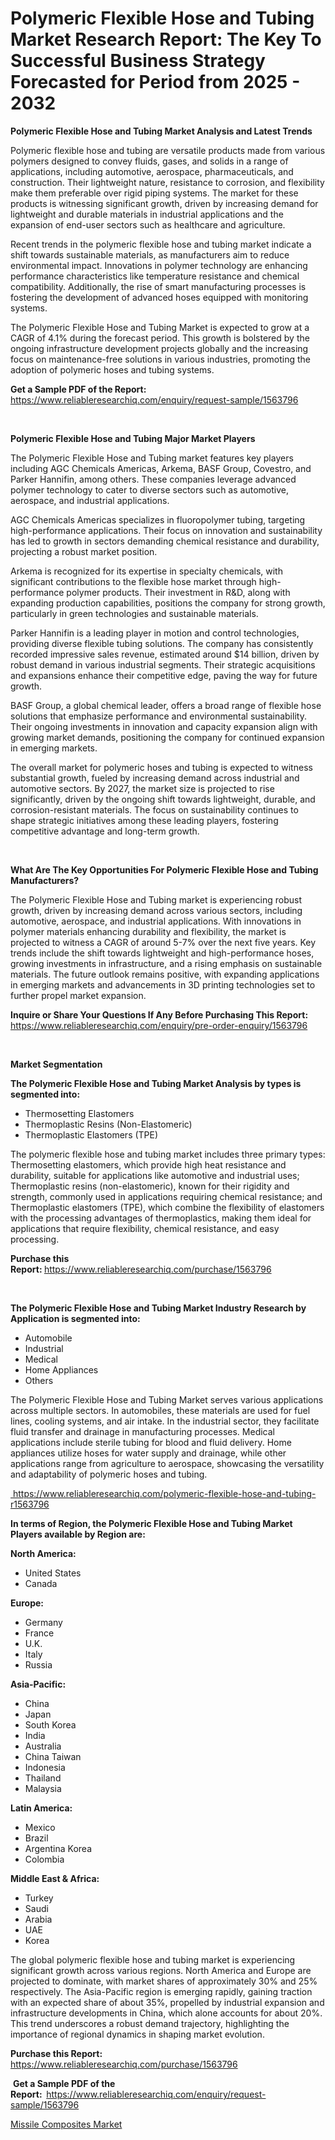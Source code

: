 <p><h1>Polymeric Flexible Hose and Tubing Market Research Report: The Key To Successful Business Strategy Forecasted for Period from 2025 - 2032</h1></p><p><strong>Polymeric Flexible Hose and Tubing Market Analysis and Latest Trends</strong></p>
<p><p>Polymeric flexible hose and tubing are versatile products made from various polymers designed to convey fluids, gases, and solids in a range of applications, including automotive, aerospace, pharmaceuticals, and construction. Their lightweight nature, resistance to corrosion, and flexibility make them preferable over rigid piping systems. The market for these products is witnessing significant growth, driven by increasing demand for lightweight and durable materials in industrial applications and the expansion of end-user sectors such as healthcare and agriculture.</p><p>Recent trends in the polymeric flexible hose and tubing market indicate a shift towards sustainable materials, as manufacturers aim to reduce environmental impact. Innovations in polymer technology are enhancing performance characteristics like temperature resistance and chemical compatibility. Additionally, the rise of smart manufacturing processes is fostering the development of advanced hoses equipped with monitoring systems. </p><p>The Polymeric Flexible Hose and Tubing Market is expected to grow at a CAGR of 4.1% during the forecast period. This growth is bolstered by the ongoing infrastructure development projects globally and the increasing focus on maintenance-free solutions in various industries, promoting the adoption of polymeric hoses and tubing systems.</p></p>
<p><strong>Get a Sample PDF of the Report:&nbsp;</strong> <a href="https://www.reliableresearchiq.com/enquiry/request-sample/1563796?utm_campaign=2243&utm_medium=2&utm_source=Github&utm_content=ia&utm_term=01022025&utm_id=polymeric-flexible-hose-and-tubing">https://www.reliableresearchiq.com/enquiry/request-sample/1563796</a></p>
<p>&nbsp;</p>
<p><strong>Polymeric Flexible Hose and Tubing Major Market Players</strong></p>
<p><p>The Polymeric Flexible Hose and Tubing market features key players including AGC Chemicals Americas, Arkema, BASF Group, Covestro, and Parker Hannifin, among others. These companies leverage advanced polymer technology to cater to diverse sectors such as automotive, aerospace, and industrial applications.</p><p>AGC Chemicals Americas specializes in fluoropolymer tubing, targeting high-performance applications. Their focus on innovation and sustainability has led to growth in sectors demanding chemical resistance and durability, projecting a robust market position.</p><p>Arkema is recognized for its expertise in specialty chemicals, with significant contributions to the flexible hose market through high-performance polymer products. Their investment in R&D, along with expanding production capabilities, positions the company for strong growth, particularly in green technologies and sustainable materials.</p><p>Parker Hannifin is a leading player in motion and control technologies, providing diverse flexible tubing solutions. The company has consistently recorded impressive sales revenue, estimated around $14 billion, driven by robust demand in various industrial segments. Their strategic acquisitions and expansions enhance their competitive edge, paving the way for future growth.</p><p>BASF Group, a global chemical leader, offers a broad range of flexible hose solutions that emphasize performance and environmental sustainability. Their ongoing investments in innovation and capacity expansion align with growing market demands, positioning the company for continued expansion in emerging markets.</p><p>The overall market for polymeric hoses and tubing is expected to witness substantial growth, fueled by increasing demand across industrial and automotive sectors. By 2027, the market size is projected to rise significantly, driven by the ongoing shift towards lightweight, durable, and corrosion-resistant materials. The focus on sustainability continues to shape strategic initiatives among these leading players, fostering competitive advantage and long-term growth.</p></p>
<p>&nbsp;</p>
<p><strong>What Are The Key Opportunities For Polymeric Flexible Hose and Tubing Manufacturers?</strong></p>
<p><p>The Polymeric Flexible Hose and Tubing market is experiencing robust growth, driven by increasing demand across various sectors, including automotive, aerospace, and industrial applications. With innovations in polymer materials enhancing durability and flexibility, the market is projected to witness a CAGR of around 5-7% over the next five years. Key trends include the shift towards lightweight and high-performance hoses, growing investments in infrastructure, and a rising emphasis on sustainable materials. The future outlook remains positive, with expanding applications in emerging markets and advancements in 3D printing technologies set to further propel market expansion.</p></p>
<p><strong>Inquire or Share Your Questions If Any Before Purchasing This Report:</strong> <a href="https://www.reliableresearchiq.com/enquiry/pre-order-enquiry/1563796?utm_campaign=2243&utm_medium=2&utm_source=Github&utm_content=ia&utm_term=01022025&utm_id=polymeric-flexible-hose-and-tubing">https://www.reliableresearchiq.com/enquiry/pre-order-enquiry/1563796</a></p>
<p>&nbsp;</p>
<p><strong>Market Segmentation</strong></p>
<p><strong>The Polymeric Flexible Hose and Tubing Market Analysis by types is segmented into:</strong></p>
<p><ul><li>Thermosetting Elastomers</li><li>Thermoplastic Resins (Non-Elastomeric)</li><li>Thermoplastic Elastomers (TPE)</li></ul></p>
<p><p>The polymeric flexible hose and tubing market includes three primary types: Thermosetting elastomers, which provide high heat resistance and durability, suitable for applications like automotive and industrial uses; Thermoplastic resins (non-elastomeric), known for their rigidity and strength, commonly used in applications requiring chemical resistance; and Thermoplastic elastomers (TPE), which combine the flexibility of elastomers with the processing advantages of thermoplastics, making them ideal for applications that require flexibility, chemical resistance, and easy processing.</p></p>
<p><strong>Purchase this Report:&nbsp;</strong><a href="https://www.reliableresearchiq.com/purchase/1563796?utm_campaign=2243&utm_medium=2&utm_source=Github&utm_content=ia&utm_term=01022025&utm_id=polymeric-flexible-hose-and-tubing">https://www.reliableresearchiq.com/purchase/1563796</a></p>
<p>&nbsp;</p>
<p><strong>The Polymeric Flexible Hose and Tubing Market Industry Research by Application is segmented into:</strong></p>
<p><ul><li>Automobile</li><li>Industrial</li><li>Medical</li><li>Home Appliances</li><li>Others</li></ul></p>
<p><p>The Polymeric Flexible Hose and Tubing Market serves various applications across multiple sectors. In automobiles, these materials are used for fuel lines, cooling systems, and air intake. In the industrial sector, they facilitate fluid transfer and drainage in manufacturing processes. Medical applications include sterile tubing for blood and fluid delivery. Home appliances utilize hoses for water supply and drainage, while other applications range from agriculture to aerospace, showcasing the versatility and adaptability of polymeric hoses and tubing.</p></p>
<p><a href="https://www.reliableresearchiq.com/polymeric-flexible-hose-and-tubing-r1563796?utm_campaign=2243&utm_medium=2&utm_source=Github&utm_content=ia&utm_term=01022025&utm_id=polymeric-flexible-hose-and-tubing">&nbsp;https://www.reliableresearchiq.com/polymeric-flexible-hose-and-tubing-r1563796</a></p>
<p><strong>In terms of Region, the Polymeric Flexible Hose and Tubing Market Players available by Region are:</strong></p>
<p>
    <p> <strong> North America: </strong>
        <ul>
            <li>United States</li>
            <li>Canada</li>
        </ul>
        </p> 
    <p> <strong> Europe: </strong>
        <ul>
            <li>Germany</li>
            <li>France</li>
            <li>U.K.</li>
            <li>Italy</li>
            <li>Russia</li>
        </ul>
        </p> 
    <p> <strong> Asia-Pacific: </strong>
        <ul>
            <li>China</li>
            <li>Japan</li>
            <li>South Korea</li>
            <li>India</li>
            <li>Australia</li>
            <li>China Taiwan</li>
            <li>Indonesia</li>
            <li>Thailand</li>
            <li>Malaysia</li>
        </ul>
        </p> 
    <p> <strong> Latin America: </strong>
        <ul>
            <li>Mexico</li>
            <li>Brazil</li>
            <li>Argentina Korea</li>
            <li>Colombia</li>
        </ul>
        </p> 
    <p> <strong> Middle East & Africa: </strong>
        <ul>
            <li>Turkey</li>
            <li>Saudi</li>
            <li>Arabia</li>
            <li>UAE</li>
            <li>Korea</li>
        </ul>
    </p>
    </p>
<p><p>The global polymeric flexible hose and tubing market is experiencing significant growth across various regions. North America and Europe are projected to dominate, with market shares of approximately 30% and 25% respectively. The Asia-Pacific region is emerging rapidly, gaining traction with an expected share of about 35%, propelled by industrial expansion and infrastructure developments in China, which alone accounts for about 20%. This trend underscores a robust demand trajectory, highlighting the importance of regional dynamics in shaping market evolution.</p></p>
<p><strong>Purchase this Report: </strong><a href="https://www.reliableresearchiq.com/purchase/1563796?utm_campaign=2243&utm_medium=2&utm_source=Github&utm_content=ia&utm_term=01022025&utm_id=polymeric-flexible-hose-and-tubing">https://www.reliableresearchiq.com/purchase/1563796</a></p>
<p>&nbsp;<strong>Get a Sample PDF of the Report:&nbsp;&nbsp;</strong><a href="https://www.reliableresearchiq.com/enquiry/request-sample/1563796?utm_campaign=2243&utm_medium=2&utm_source=Github&utm_content=ia&utm_term=01022025&utm_id=polymeric-flexible-hose-and-tubing">https://www.reliableresearchiq.com/enquiry/request-sample/1563796</a></p>
<p><strong></strong></p>
<p><p><a href="https://github.com/norbeludie83/Market-Research-Report-List-1/blob/main/missile-composites-market.md?utm_campaign=2243&utm_medium=2&utm_source=Github&utm_content=ia&utm_term=01022025&utm_id=polymeric-flexible-hose-and-tubing">Missile Composites Market</a></p></p>